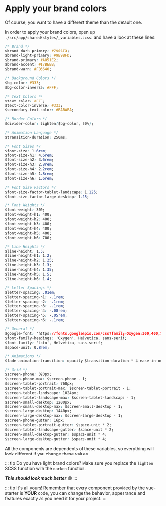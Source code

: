 # Apply your brand colors

Of course, you want to have a different theme than the default one.

In order to apply your brand colors, open up `./src/app/shared/styles/_variables.scss`:
and have a look at these lines:

```css
/* Brand */
$brand-dark-primary: #7966F3;
$brand-light-primary: #9B9BFD;
$brand-primary: #A851E2;
$brand-accent: #17BEBB;
$brand-warn: #FB3640;

/* Background Colors */
$bg-color: #333;
$bg-color-inverse: #FFF;

/* Text Colors */
$text-color: #FFF;
$text-color-inverse: #333;
$secondary-text-color: #BABABA;

/* Border Colors */
$divider-color: lighten($bg-color, 20%);

/* Animation Language */
$transition-duration: 250ms;

/* Font Sizes */
$font-size: 1.6rem;
$font-size-h1: 4.6rem;
$font-size-h2: 3.6rem;
$font-size-h3: 2.8rem;
$font-size-h4: 2.2rem;
$font-size-h5: 1.8rem;
$font-size-h6: 1.6rem;

/* Font Size Factors */
$font-size-factor-tablet-landscape: 1.125;
$font-size-factor-large-desktop: 1.25;

/* Font Weights */
$font-weight: 300;
$font-weight-h1: 400;
$font-weight-h2: 400;
$font-weight-h3: 400;
$font-weight-h4: 400;
$font-weight-h5: 400;
$font-weight-h6: 700;

/* Line Heights */
$line-height: 1.6;
$line-height-h1: 1.2;
$line-height-h2: 1.25;
$line-height-h3: 1.3;
$line-height-h4: 1.35;
$line-height-h5: 1.5;
$line-height-h6: 1.4;

/* Letter Spacings */
$letter-spacing: .01em;
$letter-spacing-h1: -.1rem;
$letter-spacing-h2: -.1rem;
$letter-spacing-h3: -.1rem;
$letter-spacing-h4: -.08rem;
$letter-spacing-h5: -.05rem;
$letter-spacing-h6: -.1rem;

/* General */
$google-font: 'https://fonts.googleapis.com/css?family=Oxygen:300,400,700|Lato:300,400,700';
$font-family-headings: 'Oxygen', Helvetica, sans-serif;
$font-family: 'Lato', Helvetica, sans-serif;
$space-unit: 0.8rem;

/* Animations */
$fade-animation-transition: opacity $transition-duration * 4 ease-in-out;

/* Grid */
$screen-phone: 320px;
$screen-phone-max: $screen-phone - 1;
$screen-tablet-portrait: 768px;
$screen-tablet-portrait-max: $screen-tablet-portrait - 1;
$screen-tablet-landscape: 1024px;
$screen-tablet-landscape-max: $screen-tablet-landscape - 1;
$screen-small-desktop: 1200px;
$screen-small-desktop-max: $screen-small-desktop - 1;
$screen-large-desktop: 1440px;
$screen-large-desktop-max: $screen-large-desktop - 1;
$screen-phone-gutter: 16px;
$screen-tablet-portrait-gutter: $space-unit * 2;
$screen-tablet-landscape-gutter: $space-unit * 2;
$screen-small-desktop-gutter: $space-unit * 4;
$screen-large-desktop-gutter: $space-unit * 4;

```

All the components are dependents of these variables, so everything will look different if you change these values.

::: tip Do you have light brand colors?
Make sure you replace the `lighten` SCSS function with the `darken` function.

_**This should look much better**_ :smile:
:::

::: tip It's all yours!
Remember that every component provided by the vue-starter is **YOUR** code,
you can change the behavior, appearance and features exactly as you need it for your project.
:::
